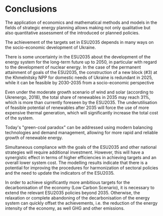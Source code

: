 # Conclusions
The application of economics and mathematical methods and models in the fields of strategic energy planning allows making not only qualitative but also quantitative assessment of the introduced or planned policies.

The achievement of the targets set in ESU2035 depends in many ways on the socio-economic development of Ukraine.

There is some uncertainty in the ESU2035 about the development of the energy system for the long-term future up to 2050, in particular with regard to the development of nuclear energy. In the case of the permanent attainment of goals of the ESU2035, the construction of a new block (#3) at the Khmelnitsky NPP for domestic needs of Ukraine is redundant in 2025, while it can be feasible by 2030-2035 from a socio-economic perspective

Even under the moderate growth scenario of wind and solar (according to Ukrenergo, 2018), the total share of renewables in 2035 may reach 31%, which is more than currently foreseen by the ESU2035. The underutilisation of feasible potential of renewables after 2035 will force the use of more expensive thermal generation, which will significantly increase the total cost of the system.

Today's "green-coal paradox" can be addressed using modern balancing technologies and demand management, allowing for more rapid and reliable growth of renewable energy.

Simultaneous compliance with the goals of the ESU2035 and other national strategies will require additional investment. However, this will have a synergistic effect in terms of higher efficiencies in achieving targets and an overall lower system cost. The modelling results indicate that there is a potential for improving the procedures for harmonization of sectoral policies and the need to update the indicators of the ESU2035.

In order to achieve significantly more ambitious targets for the decarbonisation of the economy (Low Carbon Scenario), it is necessary to extend the relevant ESU2035 policies beyond 2035. Otherwise, the relaxation or complete abandoning of the decarbonisation of the energy system can quickly offset the achievements, i.e. the reduction of the energy intensity of the economy, as well GHG and other emissions.
